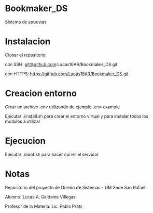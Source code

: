 # Bookmaker_DS
Sistema de apuestas 

# Instalacion
Clonar el repositorio: 
                      
con SSH: git@github.com:Lucas16AR/Bookmaker_DS.git

con HTTPS: https://github.com/Lucas16AR/Bookmaker_DS.git

# Creacion entorno
Crear un archivo .env utilizando de ejemplo .env-example

Ejecutar ./install.sh para crear el entorno virtual y para instalar todos los modulos a utilizar

# Ejecucion 
Ejecutar ./boot.sh para hacer correr el servidor

# Notas
Repositorio del proyecto de Diseño de Sistemas - UM Sede San Rafael

Alumno: Lucas A. Galdame Villegas

Profesor de la Materia: Lic. Pablo Prats
